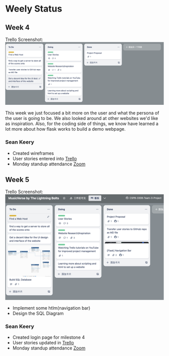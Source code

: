 # Weely Status

## Week 4

Trello Screenshot:
![](img/Trello_2023-07-04_10-16-38.png)

This week we just focused a bit more on the user and what the persona of the user is going to be. We also looked around at other websites we'd like as inspiration. Also, for the coding side of things, we know have learned a lot more about how flask works to build a demo webpage.

### Sean Keery

- Created wireframes
- User stories entered into [Trello](https://trello.com/b/Oz0v3nr9/musicverse-by-the-lightning-bolts)
- Monday standup attendance [Zoom](https://Dell.zoom.us/j/9581483425?pwd=RUtyYVhQbXVpN1ZhT3BadzR0UWhRdz09)

## Week 5
Trello Screenshot:
![](img/Trello_2023-07-14_08-08-17.png)

* Implement some htlm(navigation bar)
* Design the SQL Diagram

### Sean Keery

- Created login page for milestone 4
- User stories updated in [Trello](https://trello.com/b/Oz0v3nr9/musicverse-by-the-lightning-bolts)
- Monday standup attendance [Zoom](https://Dell.zoom.us/j/9581483425?pwd=RUtyYVhQbXVpN1ZhT3BadzR0UWhRdz09)
  
